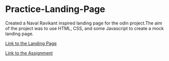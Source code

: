 # Practice-Landing-Page
Created a Naval Ravikant inspired landing page for the odin project.The aim of the project
was to use HTML, CSS, and some Javascript to create a mock landing page.

[Link to the Landing Page](https://ken862734801.github.io/Practice-Landing-Page/)


[Link to the Assignment](https://www.theodinproject.com/lessons/foundations-landing-page)
